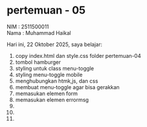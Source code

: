 # pertemuan - 05

NIM : 2511500011<br>
Nama : Muhammad Haikal<br>

Hari ini, 22  Oktober 2025, saya belajar:

<ol>
<li>copy index.html dan style.css folder pertemuan-04</li>
<li>tombol hamburger</li>
<li>styling untuk class menu-toggle</li>
<li>styling menu-toggle mobile</li>
<li>menghubungkan htmk,js, dan css</li>
<li>membuat menu-toggle agar bisa gerakkan</li>
<li>memasukan elemen form</li>
<li>memasukan elemen errormsg</li>
<li></li>
<li></li>
<li></li>
</ol>